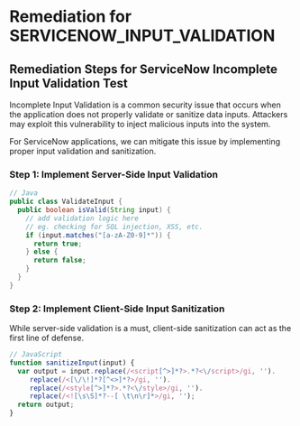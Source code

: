 # Remediation for SERVICENOW_INPUT_VALIDATION

## Remediation Steps for ServiceNow Incomplete Input Validation Test

Incomplete Input Validation is a common security issue that occurs when the application does not properly validate or sanitize data inputs. Attackers may exploit this vulnerability to inject malicious inputs into the system. 

For ServiceNow applications, we can mitigate this issue by implementing proper input validation and sanitization.

### Step 1: Implement Server-Side Input Validation

```java
// Java
public class ValidateInput {
  public boolean isValid(String input) {
    // add validation logic here 
    // eg. checking for SQL injection, XSS, etc.
    if (input.matches("[a-zA-Z0-9]*")) {
      return true;
    } else {
      return false;
    }
  }
}
```

### Step 2: Implement Client-Side Input Sanitization

While server-side validation is a must, client-side sanitization can act as the first line of defense. 

```javascript
// JavaScript
function sanitizeInput(input) {
  var output = input.replace(/<script[^>]*?>.*?<\/script>/gi, '').
     replace(/<[\/\!]*?[^<>]*?>/gi, '').
     replace(/<style[^>]*?>.*?<\/style>/gi, '').
     replace(/<![\s\S]*?--[ \t\n\r]*>/gi, '');
  return output;
}
```